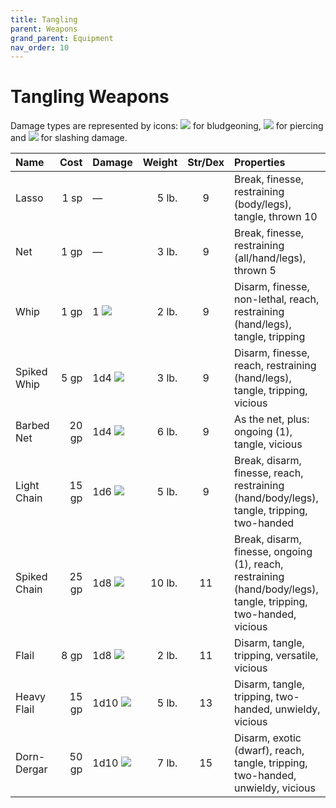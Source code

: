 ```yaml
---
title: Tangling
parent: Weapons
grand_parent: Equipment
nav_order: 10
---
```


# Tangling Weapons
Damage types are represented by icons: <img src="https://img.icons8.com/ios-glyphs/12/FFFFFF/thor-hammer.png"> for bludgeoning, <img src="https://img.icons8.com/ios-filled/12/FFFFFF/archer.png"> for piercing and <img src="https://img.icons8.com/ios-filled/12/FFFFFF/sword.png"> for slashing damage.

| Name | Cost | Damage | Weight | Str/Dex | Properties |
|:-----|-----:|:-------|-------:|:-------:|:-----------|
| Lasso | 1 sp | — | 5 lb. | 9 | Break, finesse, restraining (body/legs), tangle, thrown 10 |
| Net | 1 gp | — | 3 lb. | 9 | Break, finesse, restraining (all/hand/legs), thrown 5 |
| Whip | 1 gp | 1 <img src="https://img.icons8.com/ios-filled/12/FFFFFF/sword.png"> | 2 lb. | 9 | Disarm, finesse, non-lethal, reach, restraining (hand/legs), tangle, tripping |
| Spiked Whip | 5 gp | 1d4 <img src="https://img.icons8.com/ios-filled/12/FFFFFF/sword.png"> | 3 lb. | 9 | Disarm, finesse, reach, restraining (hand/legs), tangle, tripping, vicious |
| Barbed Net | 20 gp | 1d4 <img src="https://img.icons8.com/ios-filled/12/FFFFFF/archer.png"> | 6 lb. | 9 | As the net, plus: ongoing (1), tangle, vicious |
| Light Chain | 15 gp | 1d6 <img src="https://img.icons8.com/ios-glyphs/12/FFFFFF/thor-hammer.png"> | 5 lb. | 9 | Break, disarm, finesse, reach, restraining (hand/body/legs), tangle, tripping, two-handed |
| Spiked Chain | 25 gp | 1d8 <img src="https://img.icons8.com/ios-glyphs/12/FFFFFF/thor-hammer.png"> | 10 lb. | 11 | Break, disarm, finesse, ongoing (1), reach, restraining (hand/body/legs), tangle, tripping, two-handed, vicious |
| Flail | 8 gp | 1d8 <img src="https://img.icons8.com/ios-glyphs/12/FFFFFF/thor-hammer.png"> | 2 lb. | 11 | Disarm, tangle, tripping, versatile, vicious |
| Heavy Flail | 15 gp | 1d10 <img src="https://img.icons8.com/ios-glyphs/12/FFFFFF/thor-hammer.png"> | 5 lb. | 13 | Disarm, tangle, tripping, two-handed, unwieldy, vicious |
| Dorn-Dergar | 50 gp | 1d10 <img src="https://img.icons8.com/ios-glyphs/12/FFFFFF/thor-hammer.png"> | 7 lb. | 15 | Disarm, exotic (dwarf), reach, tangle, tripping, two-handed, unwieldy, vicious |

